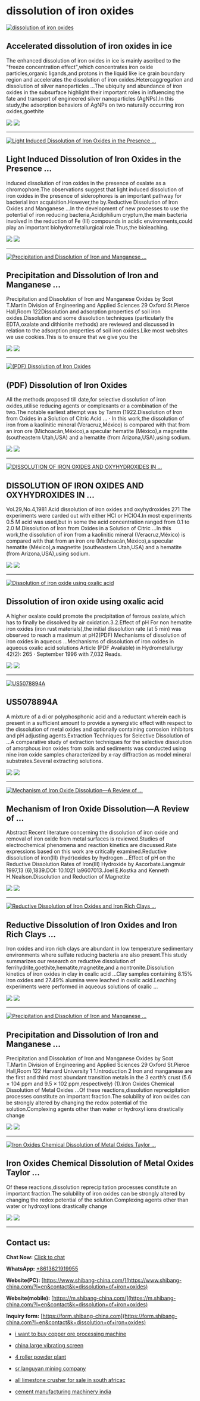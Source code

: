 # dissolution of iron oxides

<a href="https://swt.shibang-china.com/?l=en&img&k=dissolution+of+iron+oxides" target="_blank">![dissolution of iron oxides](http://static.shibang-china.com/all-800x300/769.jpg)</a>

## Accelerated dissolution of iron oxides in ice
The enhanced dissolution of iron oxides in ice is mainly ascribed to the &quot;freeze concentration effect&quot;,which concentrates iron oxide particles,organic ligands,and protons in the liquid like ice grain boundary region and accelerates the dissolution of iron oxides.Heteroaggregation and dissolution of silver nanoparticles …The ubiquity and abundance of iron oxides in the subsurface highlight their important roles in influencing the fate and transport of engineered silver nanoparticles (AgNPs).In this study,the adsorption behaviors of AgNPs on two naturally occurring iron oxides,goethite


<a href="https://whatsapp.shibangsoft.com/WhatsApp.php" target="_blank" title="WhatsApp">![](http://static.shibang-china.com/icon/whatsapp.png)</a> <a href="https://swt.shibang-china.com/?l=en&icon&k=dissolution+of+iron+oxides" target="_blank">![](http://static.shibang-china.com/icon/chat-en.png)</a>

---

<a href="https://swt.shibang-china.com/?l=en&img&k=dissolution+of+iron+oxides" target="_blank">![Light Induced Dissolution of Iron Oxides in the Presence …](http://static.shibang-china.com/all-800x300/893.jpg)</a>

## Light Induced Dissolution of Iron Oxides in the Presence …
induced dissolution of iron oxides in the presence of oxalate as a chromophore.The observations suggest that light induced dissolution of iron oxides in the presence of siderophores is an important pathway for bacterial iron acquisition.However,the by.Reductive Dissolution of Iron Oxides and Manganese …In the development of new processes to use the potential of iron reducing bacteria,Acidiphilium cryptum,the main bacteria involved in the reduction of Fe (III) compounds in acidic environments,could play an important biohydrometallurgical role.Thus,the bioleaching.


<a href="https://whatsapp.shibangsoft.com/WhatsApp.php" target="_blank" title="WhatsApp">![](http://static.shibang-china.com/icon/whatsapp.png)</a> <a href="https://swt.shibang-china.com/?l=en&icon&k=dissolution+of+iron+oxides" target="_blank">![](http://static.shibang-china.com/icon/chat-en.png)</a>

---

<a href="https://swt.shibang-china.com/?l=en&img&k=dissolution+of+iron+oxides" target="_blank">![Precipitation and Dissolution of Iron and Manganese …](http://static.shibang-china.com/all-800x300/977.jpg)</a>

## Precipitation and Dissolution of Iron and Manganese …
Precipitation and Dissolution of Iron and Manganese Oxides by Scot T.Martin Division of Engineering and Applied Sciences 29 Oxford St.Pierce Hall,Room 122Dissolution and adsorption properties of soil iron oxides.Dissolution and some dissolution techniques (particularly the EDTA,oxalate and dithionite methods) are reviewed and discussed in relation to the adsorption properties of soil iron oxides.Like most websites we use cookies.This is to ensure that we give you the


<a href="https://whatsapp.shibangsoft.com/WhatsApp.php" target="_blank" title="WhatsApp">![](http://static.shibang-china.com/icon/whatsapp.png)</a> <a href="https://swt.shibang-china.com/?l=en&icon&k=dissolution+of+iron+oxides" target="_blank">![](http://static.shibang-china.com/icon/chat-en.png)</a>

---

<a href="https://swt.shibang-china.com/?l=en&img&k=dissolution+of+iron+oxides" target="_blank">![(PDF) Dissolution of Iron Oxides](http://static.shibang-china.com/all-800x300/1356.jpg)</a>

## (PDF) Dissolution of Iron Oxides
All the methods proposed till date,for selective dissolution of iron oxides,utilise reducing agents or complexants or a combination of the two.The notable earliest attempt was by Tamm (1922.Dissolution of Iron from Oxides in a Solution of Citric Acid …&nbsp;&#0183;&#32;In this work,the dissolution of iron from a kaolinitic mineral (Veracruz,M&#233;xico) is compared with that from an iron ore (Michoac&#225;n,M&#233;xico),a specular hematite (M&#233;xico),a magnetite (southeastern Utah,USA) and a hematite (from Arizona,USA),using sodium.


<a href="https://whatsapp.shibangsoft.com/WhatsApp.php" target="_blank" title="WhatsApp">![](http://static.shibang-china.com/icon/whatsapp.png)</a> <a href="https://swt.shibang-china.com/?l=en&icon&k=dissolution+of+iron+oxides" target="_blank">![](http://static.shibang-china.com/icon/chat-en.png)</a>

---

<a href="https://swt.shibang-china.com/?l=en&img&k=dissolution+of+iron+oxides" target="_blank">![DISSOLUTION OF IRON OXIDES AND OXYHYDROXIDES IN …](http://static.shibang-china.com/all-800x300/165.jpg)</a>

## DISSOLUTION OF IRON OXIDES AND OXYHYDROXIDES IN …
Vol.29,No.4,1981 Acid dissolution of iron oxides and oxyhydroxides 271 The experiments were carded out with either HCI or HCIO4.In most experiments 0.5 M acid was used,but in some the acid concentration ranged from 0.1 to 2.0 M.Dissolution of Iron from Oxides in a Solution of Citric …In this work,the dissolution of iron from a kaolinitic mineral (Veracruz,M&#233;xico) is compared with that from an iron ore (Michoac&#225;n,M&#233;xico),a specular hematite (M&#233;xico),a magnetite (southeastern Utah,USA) and a hematite (from Arizona,USA),using sodium.


<a href="https://whatsapp.shibangsoft.com/WhatsApp.php" target="_blank" title="WhatsApp">![](http://static.shibang-china.com/icon/whatsapp.png)</a> <a href="https://swt.shibang-china.com/?l=en&icon&k=dissolution+of+iron+oxides" target="_blank">![](http://static.shibang-china.com/icon/chat-en.png)</a>

---

<a href="https://swt.shibang-china.com/?l=en&img&k=dissolution+of+iron+oxides" target="_blank">![Dissolution of iron oxide using oxalic acid](http://static.shibang-china.com/all-800x300/1335.jpg)</a>

## Dissolution of iron oxide using oxalic acid
A higher oxalate could promote the precipitation of ferrous oxalate,which has to finally be dissolved by air oxidation.3.2.Effect of pH For non hematite iron oxides (iron rust materials),the initial dissolution rate (at 5 min) was observed to reach a maximum at pH2(PDF) Mechanisms of dissolution of iron oxides in aqueous …Mechanisms of dissolution of iron oxides in aqueous oxalic acid solutions Article (PDF Available) in Hydrometallurgy 42(2): 265 &#183; September 1996 with 7,032 Reads.


<a href="https://whatsapp.shibangsoft.com/WhatsApp.php" target="_blank" title="WhatsApp">![](http://static.shibang-china.com/icon/whatsapp.png)</a> <a href="https://swt.shibang-china.com/?l=en&icon&k=dissolution+of+iron+oxides" target="_blank">![](http://static.shibang-china.com/icon/chat-en.png)</a>

---

<a href="https://swt.shibang-china.com/?l=en&img&k=dissolution+of+iron+oxides" target="_blank">![US5078894A](http://static.shibang-china.com/all-800x300/1190.jpg)</a>

## US5078894A
A mixture of a di or polyphosphonic acid and a reductant wherein each is present in a sufficient amount to provide a synergistic effect with respect to the dissolution of metal oxides and optionally containing corrosion inhibitors and pH adjusting agents.Extraction Techniques for Selective Dissolution of …A comparative study of extraction techniques for the selective dissolution of amorphous iron oxides from soils and sediments was conducted using nine iron oxide samples characterized by x‐ray diffraction as model mineral substrates.Several extracting solutions.


<a href="https://whatsapp.shibangsoft.com/WhatsApp.php" target="_blank" title="WhatsApp">![](http://static.shibang-china.com/icon/whatsapp.png)</a> <a href="https://swt.shibang-china.com/?l=en&icon&k=dissolution+of+iron+oxides" target="_blank">![](http://static.shibang-china.com/icon/chat-en.png)</a>

---

<a href="https://swt.shibang-china.com/?l=en&img&k=dissolution+of+iron+oxides" target="_blank">![Mechanism of Iron Oxide Dissolution—A Review of …](http://static.shibang-china.com/all-800x300/1246.jpg)</a>

## Mechanism of Iron Oxide Dissolution—A Review of …
Abstract Recent literature concerning the dissolution of iron oxide and removal of iron oxide from metal surfaces is reviewed.Studies of electrochemical phenomena and reaction kinetics are discussed.Rate expressions based on this work are critically examined.Reductive dissolution of iron(III) (hydr)oxides by hydrogen …Effect of pH on the Reductive Dissolution Rates of Iron(III) Hydroxide by Ascorbate.Langmuir 1997,13 (6),1839.DOI: 10.1021 la9607013.Joel E.Kostka and Kenneth H.Nealson.Dissolution and Reduction of Magnetite


<a href="https://whatsapp.shibangsoft.com/WhatsApp.php" target="_blank" title="WhatsApp">![](http://static.shibang-china.com/icon/whatsapp.png)</a> <a href="https://swt.shibang-china.com/?l=en&icon&k=dissolution+of+iron+oxides" target="_blank">![](http://static.shibang-china.com/icon/chat-en.png)</a>

---

<a href="https://swt.shibang-china.com/?l=en&img&k=dissolution+of+iron+oxides" target="_blank">![Reductive Dissolution of Iron Oxides and Iron Rich Clays …](http://static.shibang-china.com/all-800x300/686.jpg)</a>

## Reductive Dissolution of Iron Oxides and Iron Rich Clays …
Iron oxides and iron rich clays are abundant in low temperature sedimentary environments where sulfate reducing bacteria are also present.This study summarizes our research on reductive dissolution of ferrihydrite,goethite,hematite,magnetite,and a nontronite.Dissolution kinetics of iron oxides in clay in oxalic acid …Clay samples containing 8.15% iron oxides and 27.49% alumina were leached in oxalic acid.Leaching experiments were performed in aqueous solutions of oxalic …


<a href="https://whatsapp.shibangsoft.com/WhatsApp.php" target="_blank" title="WhatsApp">![](http://static.shibang-china.com/icon/whatsapp.png)</a> <a href="https://swt.shibang-china.com/?l=en&icon&k=dissolution+of+iron+oxides" target="_blank">![](http://static.shibang-china.com/icon/chat-en.png)</a>

---

<a href="https://swt.shibang-china.com/?l=en&img&k=dissolution+of+iron+oxides" target="_blank">![Precipitation and Dissolution of Iron and Manganese …](http://static.shibang-china.com/all-800x300/580.jpg)</a>

## Precipitation and Dissolution of Iron and Manganese …
Precipitation and Dissolution of Iron and Manganese Oxides by Scot T.Martin Division of Engineering and Applied Sciences 29 Oxford St.Pierce Hall,Room 122 Harvard University 1 1.Introduction 2 Iron and manganese are the first and third most abundant transition metals in the 3 earth’s crust (5.6 &#215; 104 ppm and 9.5 &#215; 102 ppm,respectively) (1).Iron Oxides Chemical Dissolution of Metal Oxides …Of these reactions,dissolution reprecipitation processes constitute an important fraction.The solubility of iron oxides can be strongly altered by changing the redox potential of the solution.Complexing agents other than water or hydroxyl ions drastically change


<a href="https://whatsapp.shibangsoft.com/WhatsApp.php" target="_blank" title="WhatsApp">![](http://static.shibang-china.com/icon/whatsapp.png)</a> <a href="https://swt.shibang-china.com/?l=en&icon&k=dissolution+of+iron+oxides" target="_blank">![](http://static.shibang-china.com/icon/chat-en.png)</a>

---

<a href="https://swt.shibang-china.com/?l=en&img&k=dissolution+of+iron+oxides" target="_blank">![Iron Oxides Chemical Dissolution of Metal Oxides Taylor …](http://static.shibang-china.com/all-800x300/238.jpg)</a>

## Iron Oxides Chemical Dissolution of Metal Oxides Taylor …
Of these reactions,dissolution reprecipitation processes constitute an important fraction.The solubility of iron oxides can be strongly altered by changing the redox potential of the solution.Complexing agents other than water or hydroxyl ions drastically change

<a href="https://whatsapp.shibangsoft.com/WhatsApp.php" target="_blank" title="WhatsApp">![](http://static.shibang-china.com/icon/whatsapp.png)</a> <a href="https://swt.shibang-china.com/?l=en&icon&k=dissolution+of+iron+oxides" target="_blank">![](http://static.shibang-china.com/icon/chat-en.png)</a>

---
## Contact us:

**Chat Now:** [Click to chat](https://swt.shibang-china.com?l=en&contact&k=dissolution+of+iron+oxides)

**WhatsApp:**  [+8613621919955](https://whatsapp.shibangsoft.com/WhatsApp.php)

**Website(PC):** [https://www.shibang-china.com/](https://www.shibang-china.com/?l=en&contact&k=dissolution+of+iron+oxides)

**Website(mobile):** [https://m.shibang-china.com/](https://m.shibang-china.com/?l=en&contact&k=dissolution+of+iron+oxides)

**Inquiry form:** [https://form.shibang-china.com](https://form.shibang-china.com?l=en&contact&k=dissolution+of+iron+oxides)

* [i want to buy copper ore processing machine](../139/i%20want%20to%20buy%20copper%20ore%20processing%20machine.md)

* [china large vibrating screen](../126/china%20large%20vibrating%20screen.md)

* [4 roller powder plant](../131/4%20roller%20powder%20plant.md)

* [sr languyan mining company](../127/sr%20languyan%20mining%20company.md)

* [all limestone crusher for sale in south africac](../139/all%20limestone%20crusher%20for%20sale%20in%20south%20africac.md)

* [cement manufacturing machinery india](../128/cement%20manufacturing%20machinery%20india.md)